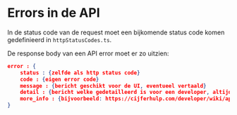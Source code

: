 # Errors in de API
In de status code van de request moet een bijkomende status code komen gedefinieerd in `httpStatusCodes.ts`.

De response body van een API error moet er zo uitzien:
```json
error : {
    status : {zelfde als http status code}
    code : {eigen error code}
    message : {bericht geschikt voor de UI, eventueel vertaald}
    detail : {bericht welke gedetailleerd is voor een developer, altijd in het engels}
    more_info : {bijvoorbeeld: https://cijferhulp.com/developer/wiki/api/error/{code}}
}
```